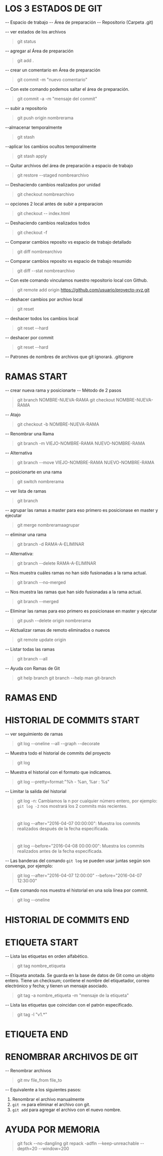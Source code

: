 # LOS 3 ESTADOS DE GIT
-- Espacio de trabajo
-- Área de preparación
-- Repositorio (Carpeta .git) 


-- ver estados de los archivos
> git status

-- agregar al Área de preparación
> git add .

-- crear un comentario en Área de preparación
> git commit -m "nuevo comentario"

-- Con este comando podemos saltar el área de preparación.
> git commit -a -m "mensaje del commit"


-- subir a repositorio
> git push origin nombrerama

--almacenar temporalmente
> git stash

--aplicar los cambios ocultos temporalmente
> git stash apply

-- Quitar archivos del área de preparación a espacio de trabajo
> git restore --staged nombrearchivo

-- Deshaciendo cambios realizados por unidad
> git checkout nombrearchivo

-- opciones 2 local antes de subir a preparacion
> git checkout -- index.html

-- Deshaciendo cambios realizados todos
> git checkout -f

-- Comparar cambios reposito vs espacio de trabajo detallado
> git diff nombrearchivo

-- Comparar cambios reposito vs espacio de trabajo resumido
> git diff --stat nombrearchivo


-- Con este comando vinculamos nuestro repositorio local con Github.
> git remote add origin https://github.com/usuario/proyecto-xyz.git

-- deshacer cambios por archivo local
> git reset <fichero>

-- deshacer todos los cambios local
> git reset --hard

-- deshacer por commit 
>git reset --hard <commit>


-- Patrones de nombres de archivos que git ignorará.
.gitignore


# RAMAS START 

-- crear nueva rama y posicionarte 
-- Método de 2 pasos
> git branch NOMBRE-NUEVA-RAMA
> git checkout NOMBRE-NUEVA-RAMA

-- Atajo
> git checkout -b NOMBRE-NUEVA-RAMA


-- Renombrar una Rama
> git branch -m VIEJO-NOMBRE-RAMA NUEVO-NOMBRE-RAMA

-- Alternativa
> git branch --move VIEJO-NOMBRE-RAMA NUEVO-NOMBRE-RAMA


-- posicionarte en una rama
> git switch nombrerama

-- ver lista de ramas
> git branch

-- agrupar las ramas a master para eso primero es posicionase en master y ejecutar
> git merge nombreramaagrupar


-- eliminar una rama
> git branch -d RAMA-A-ELIMINAR

-- Alternativa:
> git branch --delete RAMA-A-ELIMINAR


-- Nos muestra cuáles ramas no han sido fusionadas a la rama actual.
> git branch --no-merged

-- Nos muestra las ramas que han sido fusionadas a la rama actual.
> git branch --merged


-- Eliminar las ramas para eso primero es posicionase en master y ejecutar
> git push --delete origin nombrerama

-- Alctualizar ramas de remoto eliminados o nuevos
> git remote update origin

-- Listar todas las ramas
> git branch --all 

-- Ayuda con Ramas de Git

> git help branch
> git branch --help
> man git-branch

# RAMAS END 


# HISTORIAL DE COMMITS START
-- ver seguimiento de ramas
> git log --oneline --all --graph --decorate

-- Muestra todo el historial de commits del proyecto
> git log

-- Muestra el historial con el formato que indicamos.
> git log --pretty=format:"%h - %an, %ar : %s"


-- Limitar la salida del historial
> git log -n: Cambiamos la n por cualquier número entero, por ejemplo: `git log -2` nos mostrará los 2 commits más recientes.
#
> git log --after="2016-04-07 00:00:00": Muestra los commits realizados después de la fecha especificada.
#
> git log --before="2016-04-08 00:00:00": Muestra los commits realizados antes de la fecha especificada.

-- Las banderas del comando `git log` se pueden usar juntas según son convenga, por ejemplo:
> git log --after="2016-04-07 12:00:00" --before="2016-04-07 12:30:00"

-- Este comando nos muestra el historial en una sola línea por commit.
> git log --oneline

# HISTORIAL DE COMMITS END


# ETIQUETA START

-- Lista las etiquetas en orden alfabético.
> git tag nombre_etiqueta

-- Etiqueta anotada. Se guarda en la base de datos de Git como un objeto entero. Tiene un checksum; contiene el nombre del etiquetador, correo electrónico y fecha; y tienen un mensaje asociado.
> git tag -a nombre_etiqueta -m "mensaje de la etiqueta"


-- Lista las etiquetas que coincidan con el patrón especificado.
> git tag -l "v1.*"

# ETIQUETA END


# RENOMBRAR ARCHIVOS DE GIT 

-- Renombrar archivos
> git mv file_from file_to


-- Equivalente a los siguientes pasos:
1. Renombrar el archivo manualmente
2. `git rm` para eliminar el archivo con git.
3. `git add` para agregar el archivo con el nuevo nombre. 

  
  # AYUDA POR MEMORIA  
> git fsck --no-dangling
> git repack -adfln --keep-unreachable --depth=20 --window=200
